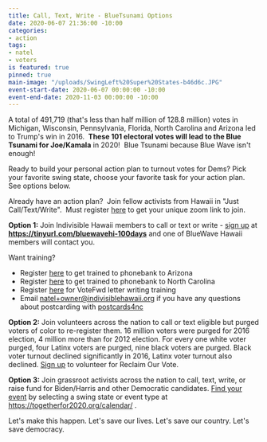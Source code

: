 ```yaml
---
title: Call, Text, Write - BlueTsunami Options
date: 2020-06-07 21:36:00 -10:00
categories:
- action
tags:
- natel
- voters
is featured: true
pinned: true
main-image: "/uploads/SwingLeft%20Super%20States-b46d6c.JPG"
event-start-date: 2020-06-07 00:00:00 -10:00
event-end-date: 2020-11-03 00:00:00 -10:00
---
```


A total of 491,719 (that's less than half million of 128.8 million) votes in Michigan, Wisconsin, Pennsylvania, Florida, North Carolina and Arizona led to Trump's win in 2016.  **These 101 electoral votes will lead to the Blue Tsunami for Joe/Kamala** in 2020!  Blue Tsunami because Blue Wave isn't enough!

Ready to build your personal action plan to turnout votes for Dems? Pick your favorite swing state, choose your favorite task for your action plan.  See options below.

Already have an action plan?  Join fellow activists from Hawaii in "Just Call/Text/Write".  Must register [here](https://us02web.zoom.us/meeting/register/tZArduGvrjIvHtJMFgItBYBfZcrhY6Qi7Ca0) to get your unique zoom link to join.

**Option 1:** 
Join Indivisible Hawaii members to call or text or write - [sign up](https://tinyurl.com/bluewavehi-100days) at **https://tinyurl.com/bluewavehi-100days** and one of BlueWave Hawaii members will contact you.

Want training?  
* Register [here](https://us02web.zoom.us/meeting/register/tZMoc-2sqjIqH9ZVZQ6sOtC4lflu1Pl1Dh2G) to get trained to phonebank to Arizona
* Register [here](https://us02web.zoom.us/meeting/register/tZMlce-vrDwqG93LGlpMbG0ViIU8jeur1adv) to get trained to phonebank to North Carolina
* Register [here](https://us02web.zoom.us/meeting/register/tZMpduitqDIuHdJjlBStpMCErF3caun38F2U) for VoteFwd letter writing training
* Email natel+owner@indivisiblehawaii.org if you have any questions about postcarding with [postcards4nc](https://www.postcards4nc.com/)

**Option 2:**
Join volunteers across the nation to call or text eligible but purged voters of color to re-register them.  16 million voters were purged for 2016 election, 4 million more than for 2012 election.  For every one white voter purged, four Latinx voters are purged, nine black voters are purged. Black voter turnout declined significantly in 2016, Latinx voter turnout also declined. [Sign up](https://actionnetwork.org/forms/reclaim-our-vote-signup) to volunteer for Reclaim Our Vote.

**Option 3:**
Join grassroot activists across the nation to call, text, write, or raise fund for Biden/Harris and other Democratic candidates.  [Find your event](https://togetherfor2020.org/calendar/) by selecting a swing state or event type at https://togetherfor2020.org/calendar/ .

Let's make this happen.  Let's save our lives.  Let's save our country.  Let's save democracy.  
